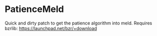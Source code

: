 PatienceMeld
============

Quick and dirty patch to get the patience algorithm into meld.
Requires bzrlib: https://launchpad.net/bzr/+download